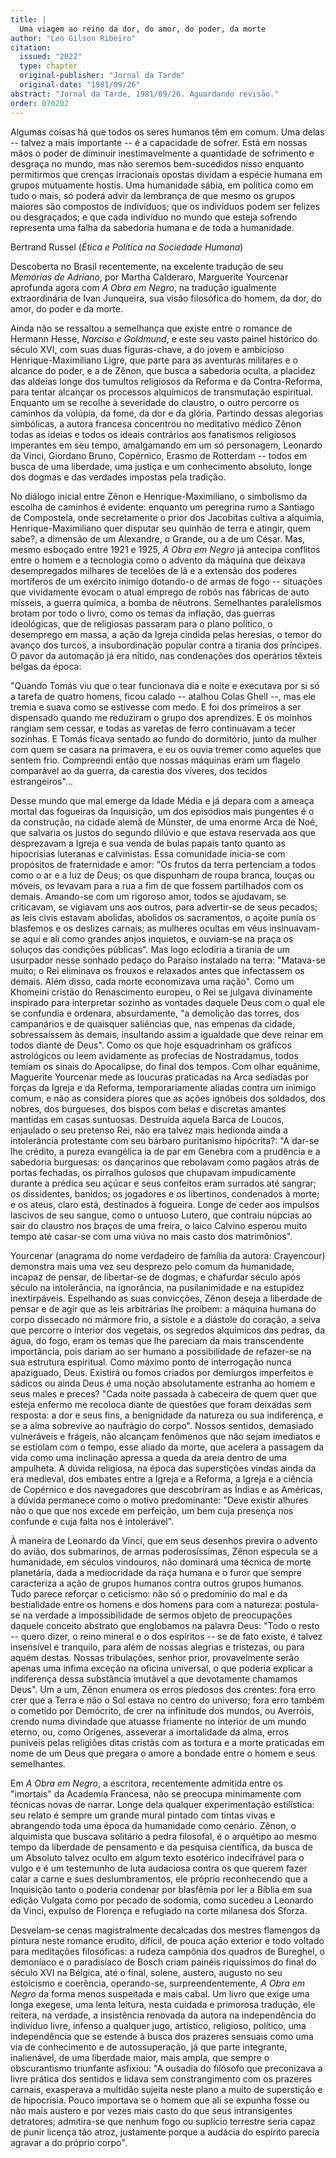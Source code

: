 ```yaml
---
title: |
  Uma viagem ao reino da dor, do amor, do poder, da morte
author: "Leo Gilson Ribeiro"
citation:
  issued: "2022"
  type: chapter
  original-publisher: "Jornal da Tarde"
  original-date: "1981/09/26"
abstract: "Jornal da Tarde, 1981/09/26. Aguardando revisão."
order: 070202
---
```


Algumas coisas há que todos os seres humanos têm em comum. Uma delas -- talvez a mais importante -- é a capacidade de sofrer. Está em nossas mãos o poder de diminuir inestimavelmente a quantidade de sofrimento e desgraça no mundo, mas não seremos bem-sucedidos nisso enquanto permitirmos que crenças irracionais opostas dividam a espécie humana em grupos mutuamente hostis. Uma humanidade sábia, em política como em tudo o mais, só poderá advir da lembrança de que mesmo os grupos maiores são compostos de indivíduos; que os indivíduos podem ser felizes ou desgraçados; e que cada indivíduo no mundo que esteja sofrendo representa uma falha da sabedoria humana e de toda a humanidade.

Bertrand Russel (*Ética e Política na Sociedade Humana*)

Descoberta no Brasil recentemente, na excelente tradução de seu *Memórias de Adriano*, por Martha Calderaro, Marguerite Yourcenar aprofunda agora com *A Obra em Negro*, na tradução igualmente extraordinária de Ivan Junqueira, sua visão filosófica do homem, da dor, do amor, do poder e da morte.

Ainda não se ressaltou a semelhança que existe entre o romance de Hermann Hesse, *Narciso e Goldmund*, e este seu vasto painel histórico do século XVI, com suas duas figuras-chave, a do jovem e ambicioso Henrique-Maximiliano Ligre, que parte para as aventuras militares e o alcance do poder, e a de Zênon, que busca a sabedoria oculta, a placidez das aldeias longe dos tumultos religiosos da Reforma e da Contra-Reforma, para tentar alcançar os processos alquímicos de transmutação espiritual. Enquanto um se recolhe à severidade do claustro, o outro percorre os caminhos da volúpia, da fome, da dor e da glória. Partindo dessas alegorias simbólicas, a autora francesa concentrou no meditativo médico Zênon todas as ideias e todos os ideais contrários aos fanatismos religiosos imperantes em seu tempo, amalgamando em um só personagem, Leonardo da Vinci, Giordano Bruno, Copérnico, Erasmo de Rotterdam -- todos em busca de uma liberdade, uma justiça e um conhecimento absoluto, longe dos dogmas e das verdades impostas pela tradição.

No diálogo inicial entre Zênon e Henrique-Maximiliano, o simbolismo da escolha de caminhos é evidente: enquanto um peregrina rumo a Santiago de Compostela, onde secretamente o prior dos Jacobitas cultiva a alquimia, Henrique-Maximiliano quer disputar seu quinhão de terra e atingir, quem sabe?, a dimensão de um Alexandre, o Grande, ou a de um César. Mas, mesmo esboçado entre 1921 e 1925, *A Obra em Negro* já antecipa conflitos entre o homem e a tecnologia como o advento da máquina que deixava desempregados milhares de tecelões de lã e a extensão dos poderes mortíferos de um exército inimigo dotando-o de armas de fogo -- situações que vividamente evocam o atual emprego de robôs nas fábricas de auto mísseis, a guerra química, a bomba de nêutrons. Semelhantes paralelismos brotam por todo o livro, como os temas da inflação, das guerras ideológicas, que de religiosas passaram para o plano político, o desemprego em massa, a ação da Igreja cindida pelas heresias, o temor do avanço dos turcos, a insubordinação popular contra a tirania dos príncipes. O pavor da automação já era nítido, nas condenações dos operários têxteis belgas da época:

"Quando Tomás viu que o tear funcionava dia e noite e executava por si só a tarefa de quatro homens, ficou calado -- atalhou Colas Ghell --, mas ele tremia e suava como se estivesse com medo. E foi dos primeiros a ser dispensado quando me reduziram o grupo dos aprendizes. E os moinhos rangiam sem cessar, e todas as varetas de ferro continuavam a tecer sozinhas. E Tomás ficava sentado ao fundo do dormitório, junto da mulher com quem se casara na primavera, e eu os ouvia tremer como aqueles que sentem frio. Compreendi então que nossas máquinas eram um flagelo comparável ao da guerra, da carestia dos víveres, dos tecidos estrangeiros"...

Desse mundo que mal emerge da Idade Média e já depara com a ameaça mortal das fogueiras da Inquisição, um dos episódios mais pungentes é o da construção, na cidade alemã de Münster, de uma enorme Arca de Noé, que salvaria os justos do segundo dilúvio e que estava reservada aos que desprezavam a Igreja e sua venda de bulas papais tanto quanto as hipocrisias luteranas e calvinistas. Essa comunidade inicia-se com propósitos de fraternidade e amor: "Os frutos da terra pertenciam a todos como o ar e a luz de Deus; os que dispunham de roupa branca, louças ou móveis, os levavam para a rua a fim de que fossem partilhados com os demais. Amando-se com um rigoroso amor, todos se ajudavam, se criticavam, se vigiavam uns aos outros, para advertir-se de seus pecados; as leis civis estavam abolidas, abolidos os sacramentos, o açoite punia os blasfemos e os deslizes carnais; as mulheres ocultas em véus insinuavam-se aqui e ali como grandes anjos inquietos, e ouviam-se na praça os soluços das condições públicas". Mas logo eclodiria a tirania de um usurpador nesse sonhado pedaço do Paraíso instalado na terra: "Matava-se muito; o Rei eliminava os frouxos e relaxados antes que infectassem os demais. Além disso, cada morte economizava uma ração". Como um Khomeini cristão do Renascimento europeu, o Rei se julgava divinamente inspirado para interpretar sozinho as vontades daquele Deus com o qual ele se confundia e ordenara, absurdamente, "a demolição das torres, dos campanários e de quaisquer saliências que, nas empenas da cidade, sobressaíssem às demais, insultando assim a igualdade que deve reinar em todos diante de Deus". Como os que hoje esquadrinham os gráficos astrológicos ou leem avidamente as profecias de Nostradamus, todos temiam os sinais do Apocalipse, do final dos tempos. Com olhar equânime, Maguerite Yourcenar mede as loucuras praticadas na Arca sediadas por forças da Igreja e da Reforma, temporariamente aliadas contra um inimigo comum, e não as considera piores que as ações ignóbeis dos soldados, dos nobres, dos burgueses, dos bispos com belas e discretas amantes mantidas em casas suntuosas. Destruída aquela Barca de Loucos, enjaulado o seu pretenso Rei, não era talvez mais hedionda ainda a intolerância protestante com seu bárbaro puritanismo hipócrita?: "A dar-se lhe crédito, a pureza evangélica ia de par em Genebra com a prudência e a sabedoria burguesas: os dançarinos que rebolavam como pagãos atrás de portas fechadas, os pirralhos gulosos que chupavam impudicamente durante a prédica seu açúcar e seus confeitos eram surrados até sangrar; os dissidentes, banidos; os jogadores e os libertinos, condenados à morte; e os ateus, claro está, destinados à fogueira. Longe de ceder aos impulsos lascivos de seu sangue, como o untuoso Lutero, que contraiu núpcias ao sair do claustro nos braços de uma freira, o laico Calvino esperou muito tempo até casar-se com uma viúva no mais casto dos matrimônios".

Yourcenar (anagrama do nome verdadeiro de família da autora: Crayencour) demonstra mais uma vez seu desprezo pelo comum da humanidade, incapaz de pensar, de libertar-se de dogmas, e chafurdar século após século na intolerância, na ignorância, na pusilanimidade e na estupidez inextirpáveis. Espelhando as suas convicções, Zênon deseja a liberdade de pensar e de agir que as leis arbitrárias lhe proíbem: a máquina humana do corpo dissecado no mármore frio, a sístole e a diástole do coração, a seiva que percorre o interior dos vegetais, os segredos alquímicos das pedras, da água, do fogo, eram os temas que lhe pareciam da mais transcendente importância, pois dariam ao ser humano a possibilidade de refazer-se na sua estrutura espiritual. Como máximo ponto de interrogação nunca apaziguado, Deus. Existirá ou fomos criados por demiurgos imperfeitos e sádicos ou ainda Deus é uma noção absolutamente estranha ao homem e seus males e preces? "Cada noite passada à cabeceira de quem quer que esteja enfermo me recoloca diante de questões que foram deixadas sem resposta: a dor e seus fins, a benignidade da natureza ou sua indiferença, e se a alma sobrevive ao naufrágio do corpo". Nossos sentidos, demasiado vulneráveis e frágeis, não alcançam fenômenos que não sejam imediatos e se estiolam com o tempo, esse aliado da morte, que acelera a passagem da vida como uma inclinação apressa a queda da areia dentro de uma ampulheta. A dúvida religiosa, na época das superstições vindas ainda da era medieval, dos embates entre a Igreja e a Reforma, a Igreja e a ciência de Copérnico e dos navegadores que descobriram as Índias e as Américas, a dúvida permanece como o motivo predominante: "Deve existir alhures não o que que nos excede em perfeição, um bem cuja presença nos confunde e cuja falta nos é intolerável".

À maneira de Leonardo da Vinci, que em seus desenhos previra o advento do avião, dos submarinos, de armas poderosíssimas, Zênon especula se a humanidade, em séculos vindouros, não dominará uma técnica de morte planetária, dada a mediocridade da raça humana e o furor que sempre caracteriza a ação de grupos humanos contra outros grupos humanos. Tudo parece reforçar o ceticismo: não só o predomínio do mal e da bestialidade entre os homens e dos homens para com a natureza: postula-se na verdade a impossibilidade de sermos objeto de preocupações daquele conceito abstrato que englobamos na palavra Deus: "Todo o resto -- quero dizer, o reino mineral e o dos espíritos -- se de fato existe, é talvez insensível e tranquilo, para além de nossas alegrias e tristezas, ou para aquém destas. Nossas tribulações, senhor prior, provavelmente serão apenas uma ínfima exceção na oficina universal, o que poderia explicar a indiferença dessa substância imutável a que devotamente chamamos Deus". Um a um, Zênon enumera os erros piedosos dos crentes: fora erro crer que a Terra e não o Sol estava no centro do universo; fora erro também o cometido por Demócrito, de crer na infinitude dos mundos, ou Averróis, crendo numa divindade que atuasse friamente no interior de um mundo eterno, ou, como Orígenes, asseverar a imortalidade da alma, erros puníveis pelas religiões ditas cristãs com as tortura e a morte praticadas em nome de um Deus que pregara o amore a bondade entre o homem e seus semelhantes.

Em *A Obra em Negro*, a escritora, recentemente admitida entre os "imortais" da Academia Francesa, não se preocupa minimamente com técnicas novas de narrar. Longe dela qualquer experimentação estilística: seu relato é sempre um grande mural pintado com tintas vivas e abrangendo toda uma época da humanidade como cenário. Zênon, o alquimista que buscava solitário a pedra filosofal, é o arquétipo ao mesmo tempo da liberdade de pensamento e da pesquisa científica, da busca de um Absoluto talvez oculto em algum texto esotérico indecifrável para o vulgo e é um testemunho de luta audaciosa contra os que querem fazer calar a carne e sues deslumbramentos, ele próprio reconhecendo que a Inquisição tanto o poderia condenar por blasfêmia por ler a Bíblia em sua edição Vulgata como por pecado de sodomia, como sucedeu a Leonardo da Vinci, expulso de Florença e refugiado na corte milanesa dos Sforza.

Desvelam-se cenas magistralmente decalcadas dos mestres flamengos da pintura neste romance erudito, difícil, de pouca ação exterior e todo voltado para meditações filosóficas: a rudeza campônia dos quadros de Bureghel, o demoníaco e o paradisíaco de Bosch criam painéis riquíssimos do final do século XVI na Bélgica, até o final, solene, austero, augusto no seu estoicismo e coerência, operando-se, surpreendentemente, *A Obra em Negro* da forma menos suspeitada e mais cabal. Um livro que exige uma longa exegese, uma lenta leitura, nesta cuidada e primorosa tradução, ele reitera, na verdade, a insistência renovada da autora na independência do indivíduo livre, infenso a qualquer jugo, artístico, religioso, político, uma independência que se estende à busca dos prazeres sensuais como uma via de conhecimento e de autossuperação, já que parte integrante, inalienável, de uma liberdade maior, mais ampla, que sempre o obscurantismo triunfante asfixiou: "A ousadia do filósofo que preconizava a livre prática dos sentidos e lidava sem constrangimento com os prazeres carnais, exasperava a multidão sujeita neste plano a muito de superstição e de hipocrisia. Pouco importava se o homem que ali se expunha fosse ou não mais austero e por vezes mais casto do que seus intransigentes detratores; admitira-se que nenhum fogo ou suplício terrestre seria capaz de punir licença tão atroz, justamente porque a audácia do espírito parecia agravar a do próprio corpo".


